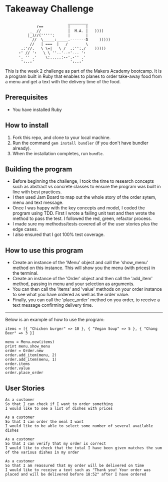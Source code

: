 Takeaway Challenge
==================
```
                            _________
              r==           |       |
           _  //            |  M.A. |   ))))
          |_)//(''''':      |       |
            //  \_____:_____.-------D     )))))
           //   | ===  |   /        \
       .:'//.   \ \=|   \ /  .:'':./    )))))
      :' // ':   \ \ ''..'--:'-.. ':
      '. '' .'    \:.....:--'.-'' .'
       ':..:'                ':..:'

 ```

This is the week 2 challenge as part of the Makers Academy bootcamp. It is a program built in Ruby that enables to
planes to order take-away food from a menu and get a text with the delivery time of the food.

Prerequisites
-------
- You have installed Ruby

How to install
-------

1. Fork this repo, and clone to your local machine.
2. Run the command `gem install bundler` (if you don't have bundler already).
3. When the installation completes, run `bundle`.

Building the program
-------
- Before beginning the challenge, I took the time to research concepts such as abstract vs concrete classes to ensure the program was built in line with best practices.
- I then used Jam Board to map out the whole story of the order sytem, menu and text message.
- Once I was happy with the key concepts and model, I coded the program using TDD. First I wrote a failing unit test and then wrote the method to pass the test. I followed the red, green, refactor process.
- I made sure my methodss/tests covered all of the user stories plus the edge cases.
- I also ensured that I got 100% test coverage.

How to use this program
-------
- Create an instance of the 'Menu' object and call the 'show_menu' method on this instance. This will show you the menu (with prices) in the terminal.
- Create an instance of the 'Order' object and then call the 'add_item' method, passing in menu and your selection as arguments.
- You can then call the 'items' and 'value' methods on your order instance to see what you have ordered as well as the order value.
- Finally, you can call the 'place_order' method on you order, to receive a text message confirming delivery time.
-------
Below is an example of how to use the program:
```
items = [{ "Chicken burger" => 10 }, { "Vegan Soup" => 5 }, { "Chang Beer" => 3 }]

menu = Menu.new(items)
print menu.show_menu
order = Order.new
order.add_item(menu, 2)
order.add_item(menu, 1)
order.items
order.value
order.place_order

```
User Stories
---------
```
As a customer
So that I can check if I want to order something
I would like to see a list of dishes with prices

As a customer
So that I can order the meal I want
I would like to be able to select some number of several available dishes

As a customer
So that I can verify that my order is correct
I would like to check that the total I have been given matches the sum of the various dishes in my order

As a customer
So that I am reassured that my order will be delivered on time
I would like to receive a text such as "Thank you! Your order was placed and will be delivered before 18:52" after I have ordered
```